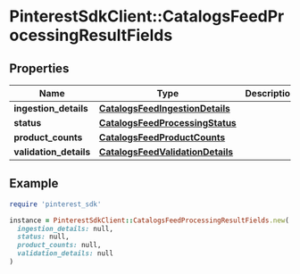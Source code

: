 # PinterestSdkClient::CatalogsFeedProcessingResultFields

## Properties

| Name | Type | Description | Notes |
| ---- | ---- | ----------- | ----- |
| **ingestion_details** | [**CatalogsFeedIngestionDetails**](CatalogsFeedIngestionDetails.md) |  |  |
| **status** | [**CatalogsFeedProcessingStatus**](CatalogsFeedProcessingStatus.md) |  |  |
| **product_counts** | [**CatalogsFeedProductCounts**](CatalogsFeedProductCounts.md) |  |  |
| **validation_details** | [**CatalogsFeedValidationDetails**](CatalogsFeedValidationDetails.md) |  |  |

## Example

```ruby
require 'pinterest_sdk'

instance = PinterestSdkClient::CatalogsFeedProcessingResultFields.new(
  ingestion_details: null,
  status: null,
  product_counts: null,
  validation_details: null
)
```

